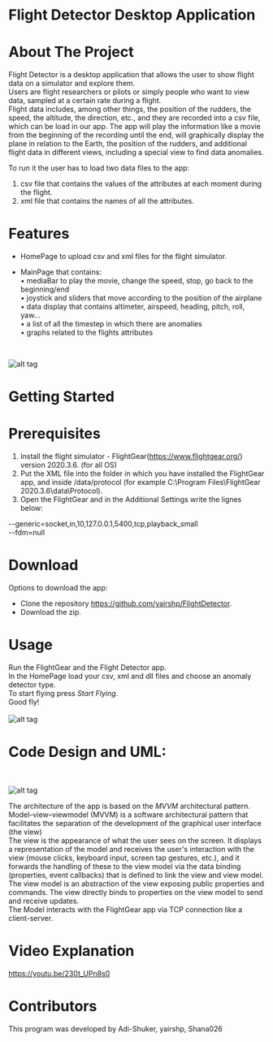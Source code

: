 # Flight Detector Desktop Application

# About The Project

Flight Detector is a desktop application that allows the user to show flight data on a simulator and explore them.<br>
Users are flight researchers or pilots or simply people who want to view data, sampled at a certain rate during a flight.<br>
Flight data includes, among other things, the position of the rudders, the speed, the altitude, the direction, etc., and they are recorded into a csv file, which can be load
in our app. The app will play the information like a movie from the beginning of the recording until the end, will graphically display
the plane in relation to the Earth, the position of the rudders, and additional flight data in different views, including a special view to find data anomalies.<br>

To run it the user has to load two data files to the app: 
1) csv file that contains the values of the attributes at each moment during the flight.
2) xml file that contains the names of all the attributes.


# Features

* HomePage to upload csv and xml files for the flight simulator.
* MainPage that contains:<br>
 • mediaBar to play the movie, change the speed, stop, go back to the beginning/end<br>
 • joystick and sliders that move according to the position of the airplane<br>
 • data display that contains altimeter, airspeed, heading, pitch, roll, yaw... <br>
 • a list of all the timestep in which there are anomalies<br>
 • graphs related to the flights attributes<br>
   
   <br>
 ![alt tag](https://user-images.githubusercontent.com/81378726/114765868-5c927e80-9d6e-11eb-8d67-b622cb773e00.jpg)
   <br>
   
# Getting Started

# Prerequisites

1) Install the flight simulator - FlightGear(https://www.flightgear.org/) version 2020.3.6. (for all OS)
2) Put the XML file into the folder in which you have installed the FlightGear app, and inside /data/protocol (for example C:\Program Files\FlightGear 2020.3.6\data\Protocol).
3) Open the FlightGear and in the Additional Settings write the lignes below: <br>

--generic=socket,in,10,127.0.0.1,5400,tcp,playback_small <br>
--fdm=null <br>


# Download

Options to download the app: 
- Clone the repository https://github.com/yairshp/FlightDetector.
- Download the zip.


# Usage
Run the FlightGear and the Flight Detector app. <br>
In the HomePage load your csv, xml and dll files and choose an anomaly detector type. <br>
To start flying  press *Start Flying*.<br>
Good fly! <br>
<br>
 ![alt tag](https://user-images.githubusercontent.com/81378726/114764020-2227e200-9d6c-11eb-8b38-6225a6a9d2a0.jpg)
<br>

# Code Design and UML:
<br>


 ![alt tag](https://user-images.githubusercontent.com/81378726/114763777-dbd28300-9d6b-11eb-87f0-c4912a7c43ba.PNG)
<br>

The architecture of the app is based on the *MVVM* architectural pattern. <br>
Model–view–viewmodel (MVVM) is a software architectural pattern that facilitates the separation of the development of the graphical user interface (the view)<br>
The view is the appearance of what the user sees on the screen. It displays a representation of the model and receives the user's interaction with the view (mouse clicks,
keyboard input, screen tap gestures, etc.), and it forwards the handling of these to the view model via the data binding (properties, event callbacks) that is defined to link the view and view model.<br>
The view model is an abstraction of the view exposing public properties and commands. The view directly binds to properties on the view model to send and receive updates. <br>
The Model interacts with the FlightGear app via TCP connection like a client-server.

# Video Explanation 

https://youtu.be/230t_UPn8s0

# Contributors
This program was developed by Adi-Shuker, yairshp, Shana026
